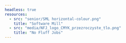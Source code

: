 ```yaml
---
headless: true
resources:
  - src: "senior/SML horizontal-colour.png"
    title: "Software Mill"
  - src: "media/NFJ_logo_CMYK_przezroczyste_tlo.png"
    title: "No Fluff Jobs"
---
```

